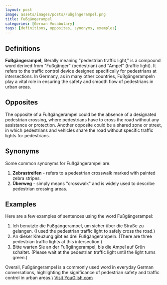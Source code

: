 ```yaml
---
layout: post
image: assets/images/posts/Fußgängerampel.png
title: Fußgängerampel
categories: [German Vocabulary]
tags: [definitions, opposites, synonyms, examples]
---
```


## Definitions

**Fußgängerampel**, literally meaning "pedestrian traffic light," is a compound word derived from "Fußgänger" (pedestrian) and "Ampel" (traffic light). It refers to the traffic control device designed specifically for pedestrians at intersections. In Germany, as in many other countries, Fußgängerampeln play a vital role in ensuring the safety and smooth flow of pedestrians in urban areas.

## Opposites

The opposite of a Fußgängerampel could be the absence of a designated pedestrian crossing, where pedestrians have to cross the road without any assistance or protection. Another opposite could be a shared zone or street, in which pedestrians and vehicles share the road without specific traffic lights for pedestrians.

## Synonyms

Some common synonyms for Fußgängerampel are:

1. **Zebrastreifen** - refers to a pedestrian crosswalk marked with painted zebra stripes.
2. **Überweg** - simply means "crosswalk" and is widely used to describe pedestrian crossing areas.

## Examples

Here are a few examples of sentences using the word Fußgängerampel:

1. Ich benutzte die Fußgängerampel, um sicher über die Straße zu gelangen. (I used the pedestrian traffic light to safely cross the road.)
2. An dieser Kreuzung gibt es drei Fußgängerampeln. (There are three pedestrian traffic lights at this intersection.)
3. Bitte warten Sie an der Fußgängerampel, bis die Ampel auf Grün schaltet. (Please wait at the pedestrian traffic light until the light turns green.)

Overall, Fußgängerampel is a commonly used word in everyday German conversations, highlighting the significance of pedestrian safety and traffic control in urban areas.\ <a id="yg-widget-0" class="youglish-widget" data-query="Fußgängerampel" data-lang="german" data-components="8412" data-auto-start="0" data-bkg-color="theme_light" data-title="How%20to%20pronounce%20Fußgängerampel%20in%20German"  rel="nofollow" href="https://youglish.com">Visit YouGlish.com</a><script async src="https://youglish.com/public/emb/widget.js" charset="utf-8"></script>